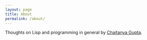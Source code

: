 ```yaml
---
layout: page
title: About
permalink: /about/
---
```


Thoughts on Lisp and programming in general by [Chaitanya Gupta](http://chaitanyagupta.com/).
